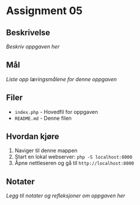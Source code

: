 # Assignment 05

## Beskrivelse
_Beskriv oppgaven her_

## Mål
_Liste opp læringsmålene for denne oppgaven_

## Filer
- `index.php` - Hovedfil for oppgaven
- `README.md` - Denne filen

## Hvordan kjøre
1. Naviger til denne mappen
2. Start en lokal webserver: `php -S localhost:8000`
3. Åpne nettleseren og gå til `http://localhost:8000`

## Notater
_Legg til notater og refleksjoner om oppgaven her_